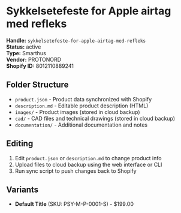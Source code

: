 # Sykkelsetefeste for Apple airtag med refleks

**Handle:** `sykkelsetefeste-for-apple-airtag-med-refleks`  
**Status:** active  
**Type:** Smarthus  
**Vendor:** PROTONORD  
**Shopify ID:** 8012110889241  

## Folder Structure

- `product.json` - Product data synchronized with Shopify
- `description.md` - Editable product description (HTML)
- `images/` - Product images (stored in cloud backup)
- `cad/` - CAD files and technical drawings (stored in cloud backup)
- `documentation/` - Additional documentation and notes

## Editing

1. Edit `product.json` or `description.md` to change product info
2. Upload files to cloud backup using the web interface or CLI
3. Run sync script to push changes back to Shopify

## Variants

- **Default Title** (SKU: PSY-M-P-0001-S) - $199.00

